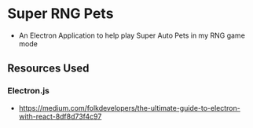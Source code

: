 # Super RNG Pets
* An Electron Application to help play Super Auto Pets in my RNG game mode

## Resources Used
### Electron.js
* https://medium.com/folkdevelopers/the-ultimate-guide-to-electron-with-react-8df8d73f4c97